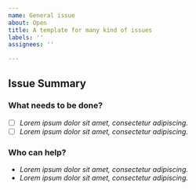 ```yaml
---
name: General issue
about: Open
title: A template for many kind of issues
labels: ''
assignees: ''

---
```

<!--
Please complete the following sections when you open an issue. You are encouraged to keep this top level comment box updated as you develop and respond to reviews. If you have write access to the repository please also assign the appropriate label (or labels) to your issue. Note that text within html comment tags will not be rendered.
-->

## Issue Summary

<!-- Please provide a detailed description of the change or addition you are proposing, or the question you're asking. Please provide as much context as possible and link to related issues and/or pull requests.
-->

### What needs to be done?

<!-- We suggest using bullets (indicated by * or -) and filled checkboxes [x] here -->

- [ ] *Lorem ipsum dolor sit amet, consectetur adipiscing.*
- [ ] *Lorem ipsum dolor sit amet, consectetur adipiscing.*

### Who can help?

<!-- We suggest using bullets (indicated by * or -) and filled checkboxes [x] here -->

* *Lorem ipsum dolor sit amet, consectetur adipiscing.*
* *Lorem ipsum dolor sit amet, consectetur adipiscing.*
